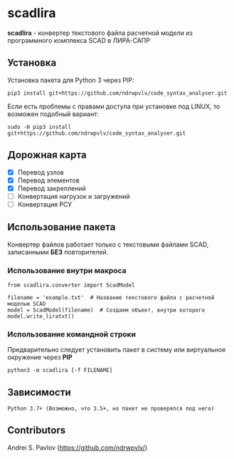 # scadlira

**scadlira** - конвертер текстового файла расчетной модели из программного комплекса SCAD в ЛИРА-САПР 

## Установка
Установка пакета для Python 3 через PIP:
```
pip3 install git+https://github.com/ndrwpvlv/code_syntax_analyser.git
```
Если есть проблемы с правами доступа при установке под LINUX, то возможен подобный вариант:
```
sudo -H pip3 install git+https://github.com/ndrwpvlv/code_syntax_analyser.git

```

## Дорожная карта
- [x] Перевод узлов
- [x] Перевод элементов
- [x] Перевод закреплений
- [ ] Конвертация нагрузок и загружений
- [ ] Конвертация РСУ 

## Использование пакета
Конвертер файлов работает только с текстовыми файлами SCAD, записанными __БЕЗ__ повторителей.

### Использование внутри макроса
```
from scadlira.converter import ScadModel

filename = 'example.txt'  # Название текстового файла с расчетной моделью SCAD
model = ScadModel(filename)  # Создаем объект, внутри которого
model.write_liratxt()
```

### Использование командной строки
Предварительно следует установить пакет в систему или виртуальное окружение через __PIP__

```buildoutcfg
python3 -m scadlira [-f FILENAME]
```

## Зависимости
```
Python 3.7+ (Возможно, что 3.5+, но пакет не проверялся под него)
```

## Contributors
Andrei S. Pavlov (https://github.com/ndrwpvlv/)